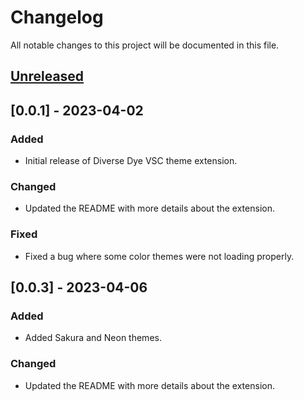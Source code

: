 # Changelog

All notable changes to this project will be documented in this file.

## [Unreleased]

## [0.0.1] - 2023-04-02

### Added

- Initial release of Diverse Dye VSC theme extension.

### Changed

- Updated the README with more details about the extension.

### Fixed

- Fixed a bug where some color themes were not loading properly.

## [0.0.3] - 2023-04-06

### Added

- Added Sakura and Neon themes.

### Changed

- Updated the README with more details about the extension.

[Unreleased]: https://github.com/devangtomar/vscode-diverse-dye/compare/v0.0.3...HEAD
